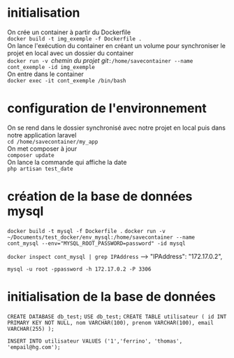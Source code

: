 # initialisation 
On crée un container à partir du Dockerfile  
`docker build -t img_exemple -f Dockerfile .`  
On lance l'exécution du container en créant un volume pour synchroniser le projet en local avec un dossier du container  
`docker run -v `_chemin du projet git_`:/home/savecontainer --name cont_exemple -id img_exemple`  
On entre dans le container  
`docker exec -it cont_exemple /bin/bash`  

# configuration de l'environnement 
On se rend dans le dossier synchronisé avec notre projet en local puis dans notre application laravel  
`cd /home/savecontainer/my_app`  
On met composer à jour  
`composer update`  
On lance la commande qui affiche la date  
`php artisan test_date`

# création de la base de données mysql
`docker build -t mysql -f Dockerfile .`
`docker run -v ~/Documents/test_docker/env_mysql:/home/savecontainer --name cont_mysql --env="MYSQL_ROOT_PASSWORD=password" -id mysql`

`docker inspect cont_mysql | grep IPAddress` --> "IPAddress": "172.17.0.2",

`mysql -u root -ppassword -h 172.17.0.2 -P 3306`

# initialisation de la base de données
`CREATE DATABASE db_test;`
`USE db_test;`
``CREATE TABLE utilisateur
(
    id INT PRIMARY KEY NOT NULL,
    nom VARCHAR(100),
    prenom VARCHAR(100),
    email VARCHAR(255)
);``

`INSERT INTO utilisateur VALUES ('1','ferrino', 'thomas', 'empail@hg.com');`
